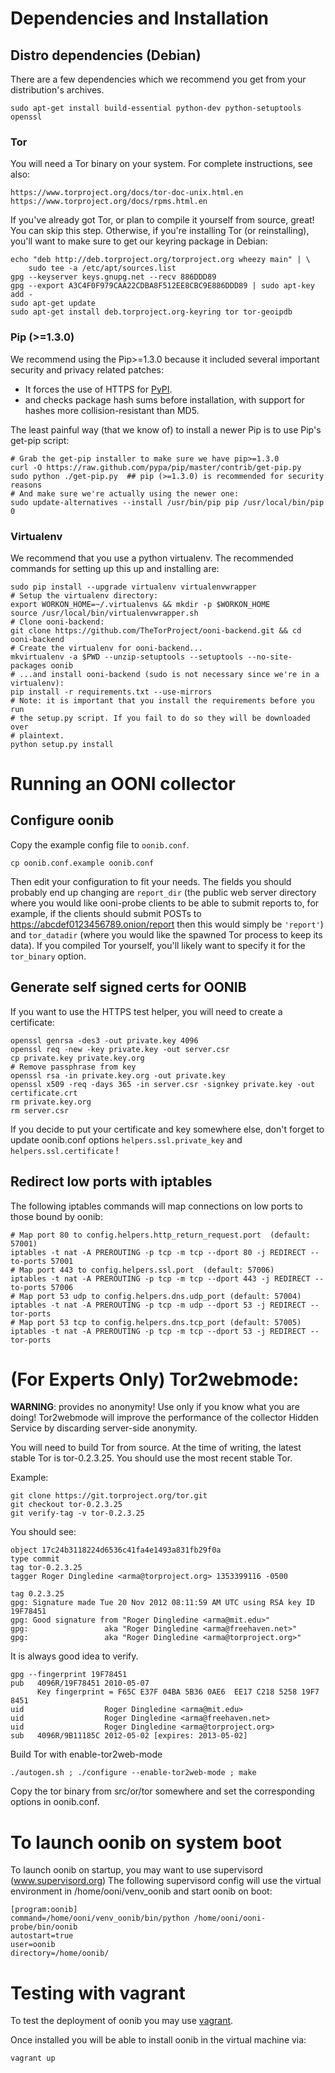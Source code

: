 # Dependencies and Installation

## Distro dependencies (Debian)
There are a few dependencies which we recommend you get from your
distribution's archives.

```
sudo apt-get install build-essential python-dev python-setuptools openssl
```

### Tor
You will need a Tor binary on your system. For complete instructions, see also:

```
https://www.torproject.org/docs/tor-doc-unix.html.en
https://www.torproject.org/docs/rpms.html.en
```

If you've already got Tor, or plan to compile it yourself from source, great!
You can skip this step. Otherwise, if you're installing Tor (or reinstalling),
you'll want to make sure to get our keyring package in Debian:

```
echo "deb http://deb.torproject.org/torproject.org wheezy main" | \
    sudo tee -a /etc/apt/sources.list
gpg --keyserver keys.gnupg.net --recv 886DDD89
gpg --export A3C4F0F979CAA22CDBA8F512EE8CBC9E886DDD89 | sudo apt-key add -
sudo apt-get update
sudo apt-get install deb.torproject.org-keyring tor tor-geoipdb
```

### Pip (>=1.3.0)
We recommend using the Pip>=1.3.0 because it included several important
security and privacy related patches:

 * It forces the use of HTTPS for [PyPI](pypi.python.org).
 * and checks package hash sums before installation, with support for hashes
   more collision-resistant than MD5.

The least painful way (that we know of) to install a newer Pip is to use Pip's
get-pip script:

```
# Grab the get-pip installer to make sure we have pip>=1.3.0
curl -O https://raw.github.com/pypa/pip/master/contrib/get-pip.py
sudo python ./get-pip.py  ## pip (>=1.3.0) is recommended for security reasons
# And make sure we're actually using the newer one:
sudo update-alternatives --install /usr/bin/pip pip /usr/local/bin/pip 0
```

### Virtualenv
We recommend that you use a python virtualenv. The recommended commands for
setting up this up and installing are:

```
sudo pip install --upgrade virtualenv virtualenvwrapper
# Setup the virtualenv directory:
export WORKON_HOME=~/.virtualenvs && mkdir -p $WORKON_HOME
source /usr/local/bin/virtualenvwrapper.sh
# Clone ooni-backend:
git clone https://github.com/TheTorProject/ooni-backend.git && cd ooni-backend
# Create the virtualenv for ooni-backend...
mkvirtualenv -a $PWD --unzip-setuptools --setuptools --no-site-packages oonib
# ...and install ooni-backend (sudo is not necessary since we're in a virtualenv):
pip install -r requirements.txt --use-mirrors
# Note: it is important that you install the requirements before you run
# the setup.py script. If you fail to do so they will be downloaded over
# plaintext.
python setup.py install
```

# Running an OONI collector

## Configure oonib

Copy the example config file to ```oonib.conf```.

```
cp oonib.conf.example oonib.conf
```

Then edit your configuration to fit your needs. The fields you should probably
end up changing are ```report_dir``` (the public web server directory where you
would like ooni-probe clients to be able to submit reports to, for example, if
the clients should submit POSTs to https://abcdef0123456789.onion/report then
this would simply be ```'report'```) and ```tor_datadir``` (where you would
like the spawned Tor process to keep its data). If you compiled Tor yourself,
you'll likely want to specify it for the ```tor_binary``` option.

## Generate self signed certs for OONIB
If you want to use the HTTPS test helper, you will need to create a certificate:

```
openssl genrsa -des3 -out private.key 4096
openssl req -new -key private.key -out server.csr
cp private.key private.key.org
# Remove passphrase from key
openssl rsa -in private.key.org -out private.key
openssl x509 -req -days 365 -in server.csr -signkey private.key -out certificate.crt
rm private.key.org
rm server.csr
```

If you decide to put your certificate and key somewhere else, don't forget to
update oonib.conf options ```helpers.ssl.private_key``` and ```helpers.ssl.certificate``` !

## Redirect low ports with iptables 
The following iptables commands will map connections on low ports to those
bound by oonib:

```
# Map port 80 to config.helpers.http_return_request.port  (default: 57001)
iptables -t nat -A PREROUTING -p tcp -m tcp --dport 80 -j REDIRECT --to-ports 57001
# Map port 443 to config.helpers.ssl.port  (default: 57006)
iptables -t nat -A PREROUTING -p tcp -m tcp --dport 443 -j REDIRECT --to-ports 57006
# Map port 53 udp to config.helpers.dns.udp_port (default: 57004)
iptables -t nat -A PREROUTING -p tcp -m udp --dport 53 -j REDIRECT --tor-ports 
# Map port 53 tcp to config.helpers.dns.tcp_port (default: 57005)
iptables -t nat -A PREROUTING -p tcp -m tcp --dport 53 -j REDIRECT --tor-ports 
```

# (For Experts Only) Tor2webmode: 
**WARNING**: provides no anonymity! Use only if you know what you are doing!
Tor2webmode will improve the performance of the collector Hidden Service by
discarding server-side anonymity.

You will need to build Tor from source. At the time of writing, the latest
stable Tor is tor-0.2.3.25. You should use the most recent stable Tor.

Example:

```
git clone https://git.torproject.org/tor.git
git checkout tor-0.2.3.25
git verify-tag -v tor-0.2.3.25
```

You should see:

```
object 17c24b3118224d6536c41fa4e1493a831fb29f0a
type commit
tag tor-0.2.3.25
tagger Roger Dingledine <arma@torproject.org> 1353399116 -0500
    
tag 0.2.3.25
gpg: Signature made Tue 20 Nov 2012 08:11:59 AM UTC using RSA key ID 19F78451
gpg: Good signature from "Roger Dingledine <arma@mit.edu>"
gpg:                 aka "Roger Dingledine <arma@freehaven.net>"
gpg:                 aka "Roger Dingledine <arma@torproject.org>"
```

It is always good idea to verify.

```
gpg --fingerprint 19F78451
pub   4096R/19F78451 2010-05-07
      Key fingerprint = F65C E37F 04BA 5B36 0AE6  EE17 C218 5258 19F7 8451
uid                  Roger Dingledine <arma@mit.edu>
uid                  Roger Dingledine <arma@freehaven.net>
uid                  Roger Dingledine <arma@torproject.org>
sub   4096R/9B11185C 2012-05-02 [expires: 2013-05-02]
```

Build Tor with enable-tor2web-mode

```
./autogen.sh ; ./configure --enable-tor2web-mode ; make 
```
   
Copy the tor binary from src/or/tor somewhere and set the corresponding
options in oonib.conf.

# To launch oonib on system boot
To launch oonib on startup, you may want to use supervisord (www.supervisord.org)
The following supervisord config will use the virtual environment in
/home/ooni/venv_oonib and start oonib on boot:

```
[program:oonib]
command=/home/ooni/venv_oonib/bin/python /home/ooni/ooni-probe/bin/oonib
autostart=true
user=oonib
directory=/home/oonib/
```

# Testing with vagrant

To test the deployment of oonib you may use [vagrant](http://www.vagrantup.com).

Once installed you will be able to install oonib in the virtual machine via:

```
vagrant up
```
